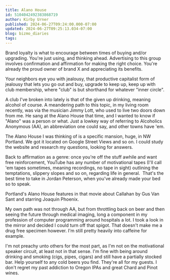 ```yaml
---
title: Alano House
id: 5104042492383868719
author: Kirby Urner
published: 2024-06-27T09:24:00.000-07:00
updated: 2024-06-27T09:25:13.034-07:00
blog: bizmo_diaries
tags: 
---
```


[](https://www.flickr.com/photos/kirbyurner/albums/72157678724492098)

Brand loyalty is what to encourage between times of buying and/or upgrading. You're just using, and thinking ahead. Advertising to this group involves confirmation and affirmation for making the right choice. You're already the proud owner of brand X and appreciating its benefits. 

Your neighbors eye you with jealousy, that productive capitalist form of jealousy that lets you go out and buy, upgrade to keep up, keep up with club membership, where "club" is but shorthand for whatever "inner circle".

A club I've broken into lately is that of the given up drinking, meaning alcohol of course. A meandering path to this topic, in my living room recently, was via the musician Jimmy Lott, who used to live two doors down from me. He sang at the Alano House that time, and I wanted to know if "Alano" was a person or what. Just a lowkey way of referring to Alcoholics Anonymous (AA), an abbreviation one could say, and other towns have 'em.

The Alano House I was thinking of is a specific mansion, huge, in NW Portland. We got it located on Google Street Views and so on. I could study the website and research my questions, looking for answers.

Back to affirmation as a genre: once you're off the stuff awhile and want free reinforcement, YouTube has any number of motivational tapes (I'll call 'em tapes sometimes, meaning recordings, no tape in sight) outlining the temptations, slippery slopes and so on, regarding life in general.  That's the best time to take in Jordan Peterson, when you've already made your bed so to speak.

Portland's Alano House features in that movie about Callahan by Gus Van Sant and starring Joaquin Phoenix.

My own path was not through AA, but from throttling back on beer and then seeing the future through medical imaging, long a component in my profession of computer programming around hospitals a lot. I took a look in the mirror and decided I could turn off that spigot. That doesn't make me a drug free specimen however. I'm still pretty heavily into caffeine for example. 

I'm not preachy unto others for the most part, as I'm not on the motivational speaker circuit, at least not in that sense. I'm fine with being around drinking and smoking (cigs, pipes, cigars) and still have a partially stocked bar. Help yourself to any cold beers you find. They're all for my guests. I don't regret my past addiction to Oregon IPAs and great Chard and Pinot wines.